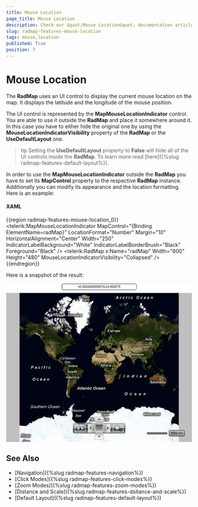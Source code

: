 ```yaml
---
title: Mouse Location
page_title: Mouse Location
description: Check our &quot;Mouse Location&quot; documentation article for the RadMap WPF control.
slug: radmap-features-mouse-location
tags: mouse,location
published: True
position: 7
---
```


# Mouse Location

The __RadMap__ uses an UI control to display the current mouse location on the map. It displays the latitude and the longitude of the mouse position.

The UI control is represented by the __MapMouseLocationIndicator__ control. You are able to use it outside the __RadMap__ and place it somewhere around it. In this case you have to either hide the original one by using the __MouseLocationIndicatorVisibility__ property of the __RadMap__ or the __UseDefaultLayout__ one.

>tip Setting the __UseDefaultLayout__ property to __False__ will hide all of the UI controls inside the __RadMap__. To learn more read [here]({%slug radmap-features-default-layout%}).

In order to use the __MapMouseLocationIndicator__ outside the __RadMap__ you have to set its __MapControl__ property to the respective __RadMap__ instance. Additionally you can modify its appearance and the location formatting. Here is an example:

#### __XAML__
{{region radmap-features-mouse-location_0}}
	<StackPanel>
	    <telerik:MapMouseLocationIndicator MapControl="{Binding ElementName=radMap}"
	                                        LocationFormat="Number"
	                                        Margin="10"
	                                        HorizontalAlignment="Center"
	                                        Width="250"
	                                        IndicatorLabelBackground="White"
	                                        IndicatorLabelBorderBrush="Black"
	                                        Foreground="Black" />
	    <telerik:RadMap x:Name="radMap"
	                    Width="600"
	                    Height="480"
	                    MouseLocationIndicatorVisibility="Collapsed" />
	</StackPanel>
{{endregion}}

Here is a snapshot of the result:

![](images/RadMap_Features_MouseLocation_01.png)

## See Also
 * [Navigation]({%slug radmap-features-navigation%})
 * [Click Modes]({%slug radmap-features-click-modes%})
 * [Zoom Modes]({%slug radmap-features-zoom-modes%})
 * [Distance and Scale]({%slug radmap-features-dsitance-and-scale%})
 * [Default Layout]({%slug radmap-features-default-layout%})
